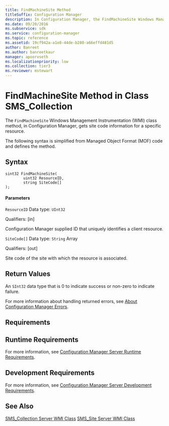 ```yaml
---
title: FindMachineSite Method
titleSuffix: Configuration Manager
description: In Configuration Manager, the FindMachineSite Windows Management Instrumentation class method gets site code information for a specific resource.
ms.date: 09/20/2016
ms.subservice: sdk
ms.service: configuration-manager
ms.topic: reference
ms.assetid: 19cf942a-a1e8-44de-b280-a66effd481d5
author: Banreet
ms.author: banreetkaur
manager: apoorvseth
ms.localizationpriority: low
ms.collection: tier3
ms.reviewer: mstewart
---
```

# FindMachineSite Method in Class SMS_Collection
The `FindMachineSite` Windows Management Instrumentation (WMI) class method, in Configuration Manager, gets site code information for a specific resource.

 The following syntax is simplified from Managed Object Format (MOF) code and defines the method.

## Syntax

```
sint32 FindMachineSite(
        uint32 ResourceID,
        string SiteCode[]
);

```

#### Parameters
 `ResourceID`
 Data type: `UInt32`

 Qualifiers: [in]

 Configuration Manager supplied ID that uniquely identifies a client resource.

 `SiteCode[]`
 Data type: `String` Array

 Qualifiers: [out]

 Site code of the site with which the resource is associated.

## Return Values
 An  `SInt32` data type that is 0 to indicate success or non-zero to indicate failure.

 For more information about handling returned errors, see [About Configuration Manager Errors](../../../../../develop/core/understand/about-configuration-manager-errors.md).

## Requirements

## Runtime Requirements
 For more information, see [Configuration Manager Server Runtime Requirements](../../../../../develop/core/reqs/server-runtime-requirements.md).

## Development Requirements
 For more information, see [Configuration Manager Server Development Requirements](../../../../../develop/core/reqs/server-development-requirements.md).

## See Also
 [SMS_Collection Server WMI Class](../../../../../develop/reference/core/clients/collections/sms_collection-server-wmi-class.md)
 [SMS_Site Server WMI Class](../../../../../develop/reference/core/servers/configure/sms_site-server-wmi-class.md)

